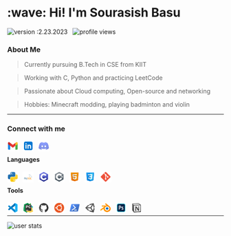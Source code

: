 <h1 align="left" id="macropower-title">:wave: Hi! I'm Sourasish Basu</h1>

![version :2.23.2023](https://img.shields.io/badge/version-2.23.2023-informational) &nbsp;
![profile views](https://komarev.com/ghpvc/?username=SourasishBasu&color=red)&nbsp;

<a href="https://github.com/SourasishBasu/SourasishBasu">
<picture>
    <source media="(prefers-color-scheme: dark)" srcset="[https://raw.githubusercontent.com/SourasishBasu/SourasishBasu/main/dark_mode.svg](https://raw.githubusercontent.com/SourasishBasu/SourasishBasu/837055a6c60c6e803db4abd02c149602fa15fc4b/dark_theme.svg)">
</picture>
</a>
  
<h3 align="left">About Me</h3>

> Currently pursuing B.Tech in CSE from KIIT

> Working with C, Python and practicing LeetCode

> Passionate about Cloud computing, Open-source and networking

> Hobbies: Minecraft modding, playing badminton and violin
------
### Connect with me
[<img align="left" alt="Gmail" width="26px" src="./assets/gmail.svg" style="padding-right:10px;"/>](mailto:sourasishbasu06@gmail.com)
[<img align="left" alt="LinkedIn" width="26px" src="./assets/linkedin.svg" style="padding-right:10px;" />](https://www.linkedin.com/in/sourasishbasu)
[<img align="left" alt="Discord" width="26px" src="./assets/discord.svg" style="padding-right:10px;" />](https://discord.com/users/524877465496190976/)
</br>

#### Languages
<img align="left" alt="Python" width="26px" src="./assets/python.svg" style="padding-right:10px;" />
<img align="left" alt="MySQL" width="26px" src="./assets/mysql.svg" style="padding-right:10px;" />
<img align="left" alt="C" width="26px" src="./assets/c.svg" style="padding-right:10px;" />
<img align="left" alt="C#" width="26px" src="./assets/csharp.svg" style="padding-right:10px;" />
<img align="left" alt="HTML" width="26px" src="./assets/html.svg" style="padding-right:10px;" />
<img align="left" alt="CSS" width="26px" src="./assets/css.svg" style="padding-right:10px;" />
<img align="left" alt="Git" width="26px" src="./assets/git.svg" style="padding-right:10px;" />
</br>

#### Tools
<img align="left" alt="Visual Studio Code" width="26px" src="./assets/vscode.svg" style="padding-right:10px;" />
<img align="left" alt="PyCharm" width="26px" src="./assets/pycharm.png" style="padding-right:10px;" />
<img align="left" alt="Github" width="26px" src="./assets/github.svg" style="padding-right:10px;" />
<img align="left" alt="Ubuntu WSL" width="26px" src="./assets/ubuntu.svg" style="padding-right:10px;" />
<img align="left" alt="Powershell" width="26px" src="./assets/shell.svg" style="padding-right:10px;" />
<img align="left" alt="Unity 3D" width="26px" src="./assets/unity.svg" style="padding-right:10px;" />
<img align="left" alt="Blender" width="26px" src="./assets/blender.svg" style="padding-right:10px;" />
<img align="left" alt="Adobe Photoshop" width="26px" src="./assets/psd.png" style="padding-right:10px;" />
<img align="left" alt="Notion" width="26px" src="./assets/notion.svg" style="padding-right:10px;" />
</br>

------
![user stats](https://github-readme-stats.vercel.app/api?username=sourasishbasu&show_icons=true&theme=great-gatsby&border_radius=12&bg_color=135,222223,000000&hide_border=true)
